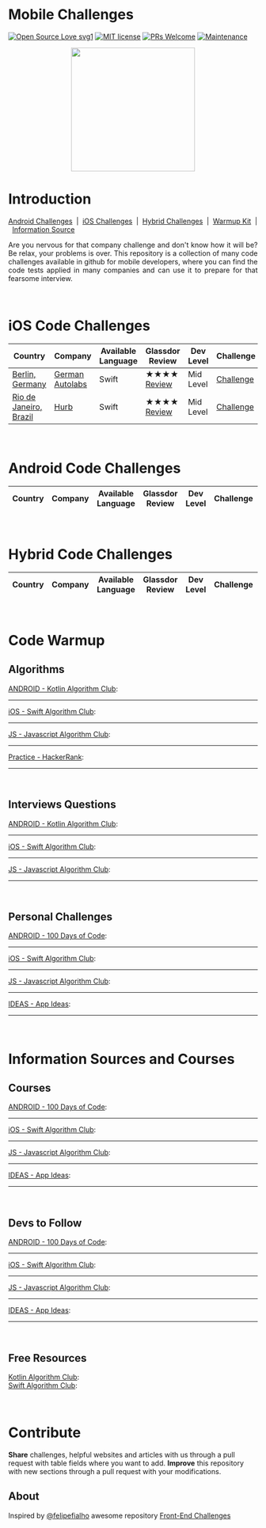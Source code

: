 <h1>Mobile Challenges</h1>

 [![Open Source Love svg1](https://badges.frapsoft.com/os/v1/open-source.svg?v=103)](https://github.com/ellerbrock/open-source-badges/)   [![MIT license](https://img.shields.io/badge/License-MIT-blue.svg)](https://lbesson.mit-license.org/)   [![PRs Welcome](https://img.shields.io/badge/PRs-welcome-brightgreen.svg?style=flat-square)](http://makeapullrequest.com)  [![Maintenance](https://img.shields.io/badge/Maintained%3F-yes-green.svg)](https://GitHub.com/Naereen/StrapDown.js/graphs/commit-activity)

<p align="center">
  <img src="https://media.giphy.com/media/AWv3UAFkgz39u/giphy.gif" height="250"/>
</p>

<h1>Introduction</h1>
<p>
  <a href="#android">Android Challenges</a>&nbsp;&nbsp;|&nbsp;
  <a href="#ios">iOS Challenges</a>&nbsp;&nbsp;|&nbsp;
  <a href="#hybrid">Hybrid Challenges</a>&nbsp;&nbsp;|&nbsp;
  <a href="#warmup">Warmup Kit</a>&nbsp;&nbsp;|&nbsp;
  <a href="#info">Information Source</a>
</p>

<p align="justify"> 
Are you nervous for that company challenge and don't know how it will be? Be relax, your problems is over.
This repository is a collection of many code challenges available in github for mobile developers, where you can find the code tests applied in many companies and can use it to prepare for that fearsome interview.
</p>
<br/>

<h1>iOS Code Challenges</h1>

| Country | Company | Available Language | Glassdor Review | Dev Level | Challenge | Available Positions |
| ------- | ------- | ------------------ | --------------- | --------- | --------- | ------------------- |
| [Berlin, Germany](https://nomadlist.com/berlin) | [German Autolabs](https://www.germanautolabs.com) | Swift | ★★★★ [Review](https://www.glassdoor.com/Overview/Working-at-German-Autolabs-EI_IE2075000.11,26.htm) | Mid Level | [Challenge](https://github.com/GermanAutolabs/iOS-coding-challenge)| [LinkedIn](https://www.linkedin.com/company/german-autolabs/jobs/) |
| [Rio de Janeiro, Brazil]() | [Hurb]() | Swift | ★★★★ [Review]() | Mid Level | [Challenge]() | [LinkedIn]() |

<br/>
<h1>Android Code Challenges</h1>

| Country | Company | Available Language | Glassdor Review | Dev Level | Challenge | Available Positions |
| ------- | ------- | ------------------ | --------------- | --------- | --------- | ------------------- |

<br/>
<h1>Hybrid Code Challenges</h1>

| Country | Company | Available Language | Glassdor Review | Dev Level | Challenge | Available Positions |
| ------- | ------- | ------------------ | --------------- | --------- | --------- | ------------------- |

<br/>
<h1>Code Warmup</h1>
<h2> Algorithms</h2>

[ANDROID - Kotlin Algorithm Club](https://github.com/bmaslakov/kotlin-algorithm-club):

------
[iOS - Swift Algorithm Club]():

-----
[JS - Javascript Algorithm Club]():

-----
[Practice - HackerRank]():

-----

<br/>
<h2> Interviews Questions</h2>

[ANDROID - Kotlin Algorithm Club](https://github.com/bmaslakov/kotlin-algorithm-club):
<br/>

------
[iOS - Swift Algorithm Club]():

-----
[JS - Javascript Algorithm Club]():

-----
<br/>
<h2> Personal Challenges </h2>

[ANDROID - 100 Days of Code](https://github.com/bmaslakov/kotlin-algorithm-club):

------
[iOS - Swift Algorithm Club]():

-----
[JS - Javascript Algorithm Club]():

-----
[IDEAS - App Ideas](https://github.com/bmaslakov/kotlin-algorithm-club):

------
<br/>
<h1>Information Sources and Courses</h1>

<h2> Courses </h2>

[ANDROID - 100 Days of Code](https://github.com/bmaslakov/kotlin-algorithm-club):

------
[iOS - Swift Algorithm Club]():

-----
[JS - Javascript Algorithm Club]():

-----
[IDEAS - App Ideas](https://github.com/bmaslakov/kotlin-algorithm-club):

------
<br/>
<h2> Devs to Follow </h2>

[ANDROID - 100 Days of Code](https://github.com/bmaslakov/kotlin-algorithm-club):

------
[iOS - Swift Algorithm Club]():

-----
[JS - Javascript Algorithm Club]():

-----
[IDEAS - App Ideas](https://github.com/bmaslakov/kotlin-algorithm-club):

------
<br/>
<h2> Free Resources </h2>

[Kotlin Algorithm Club](https://github.com/bmaslakov/kotlin-algorithm-club):
<br/>
[Swift Algorithm Club]():


<br/>
<h1>Contribute</h1>

 **Share** challenges, helpful websites and articles with us through a pull request with table fields where you want to add.
 **Improve** this repository with new sections through a pull request with your modifications.

## About
Inspired by [@felipefialho](https://github.com/felipefialho) awesome repository [Front-End Challenges](https://github.com/felipefialho/frontend-challenges)

